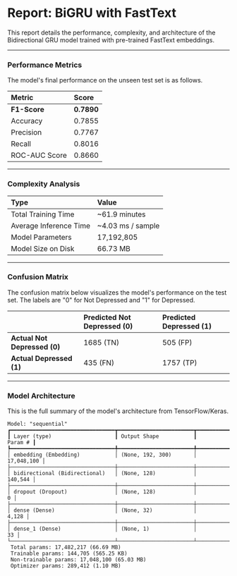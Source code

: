 # Report: BiGRU with FastText

This report details the performance, complexity, and architecture of the Bidirectional GRU model trained with pre-trained FastText embeddings.

---

### Performance Metrics

The model's final performance on the unseen test set is as follows.

| Metric        | Score  |
| :------------ | :----- |
| **F1-Score** | **0.7890** |
| Accuracy      | 0.7855 |
| Precision     | 0.7767 |
| Recall        | 0.8016 |
| ROC-AUC Score | 0.8660 |

---

### Complexity Analysis

| Type                   | Value               |
| :--------------------- | :------------------ |
| Total Training Time    | ~61.9 minutes       |
| Average Inference Time | ~4.03 ms / sample   |
| Model Parameters       | 17,192,805          |
| Model Size on Disk     | 66.73 MB            |

---

### Confusion Matrix

The confusion matrix below visualizes the model's performance on the test set. The labels are "0" for Not Depressed and "1" for Depressed.

|                          | **Predicted Not Depressed (0)** | **Predicted Depressed (1)** |
| :----------------------- | :------------------------------ | :-------------------------- |
| **Actual Not Depressed (0)** | 1685 (TN)                       | 505 (FP)                    |
| **Actual Depressed (1)** | 435 (FN)                        | 1757 (TP)                   |

---

### Model Architecture

This is the full summary of the model's architecture from TensorFlow/Keras.

```text
Model: "sequential"
┏━━━━━━━━━━━━━━━━━━━━━━━━━━━━━━━━━┳━━━━━━━━━━━━━━━━━━━━━━━━┳━━━━━━━━━━━━━━━┓
┃ Layer (type)                    ┃ Output Shape           ┃       Param # ┃
┡━━━━━━━━━━━━━━━━━━━━━━━━━━━━━━━━━╇━━━━━━━━━━━━━━━━━━━━━━━━╇━━━━━━━━━━━━━━━┩
│ embedding (Embedding)           │ (None, 192, 300)       │    17,048,100 │
├─────────────────────────────────┼────────────────────────┼───────────────┤
│ bidirectional (Bidirectional)   │ (None, 128)            │       140,544 │
├─────────────────────────────────┼────────────────────────┼───────────────┤
│ dropout (Dropout)               │ (None, 128)            │             0 │
├─────────────────────────────────┼────────────────────────┼───────────────┤
│ dense (Dense)                   │ (None, 32)             │         4,128 │
├─────────────────────────────────┼────────────────────────┼───────────────┤
│ dense_1 (Dense)                 │ (None, 1)              │            33 │
└─────────────────────────────────┴────────────────────────┴───────────────┘
 Total params: 17,482,217 (66.69 MB)
 Trainable params: 144,705 (565.25 KB)
 Non-trainable params: 17,048,100 (65.03 MB)
 Optimizer params: 289,412 (1.10 MB)